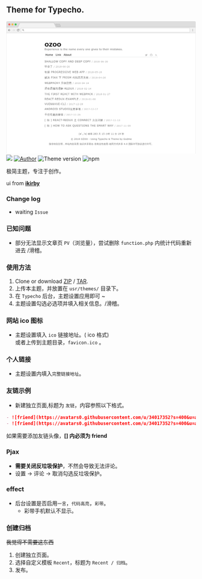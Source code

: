 ## Theme for Typecho.

![preView](https://raw.githubusercontent.com/shiyiya/Plain/master/screenshot.png)
![](https://img.shields.io/badge/Theme-%40Typecho-brightgreen.svg)
[![Author](https://img.shields.io/badge/Author-me-brightgreen.svg)](https://runtua.cn.com)
![Theme version](https://img.shields.io/badge/version-1.0.1-green.svg)
![npm](https://img.shields.io/npm/l/express.svg)

极简主题，专注于创作。

ui from **[ikirby](https://ikirby.me/)**

### Change log

- waiting `Issue`

### 已知问题

- 部分无法显示文章页 `PV`（浏览量），尝试删除 `function.php` 内统计代码重新进去 /滑稽。

### 使用方法

1.  Clone or download [ZIP](https://github.com/shiyiya/Plain/archive/1.0.1.zip) / [TAR](https://github.com/shiyiya/Plain/archive/1.0.1.tar.gz).
2.  上传本主题，并放置在 `usr/themes/` 目录下。
3.  在 `Typecho` 后台，主题设置应用即可 ~
4.  主题设置勾选必选项并填入相关信息。/滑稽。

### 网站 ico 图标

- 主题设置填入 `ico` 链接地址。( ico 格式)  
  或者上传到主题目录，`favicon.ico` 。

### 个人链接

- 主题设置内填入`完整链接地址`。

### 友链示例

- 新建独立页面,标题为 `友链`，内容参照以下格式。

```markdown
- ![friend](https://avatars0.githubusercontent.com/u/34017352?s=400&u=a06f4ca3cebd399527f469c9ce1c9d5486b0a406&v=4)[Google](https://Google.com)
- ![friend](https://avatars0.githubusercontent.com/u/34017352?s=400&u=a06f4ca3cebd399527f469c9ce1c9d5486b0a406&v=4)[Godme: 无非是一个不可知的背负](https://www.runtua.cn)
```

如果需要添加友链头像，**[] 内必须为 friend**

### Pjax

- **需要关闭反垃圾保护**，不然会导致无法评论。
- 设置 -> 评论 -> 取消勾选反垃圾保护。

### effect

- 后台设置是否启用`一言`，`代码高亮`，`彩带`。
  - 彩带手机默认不显示。

### 创建归档

~~我觉得不需要这东西~~

1.  创建独立页面。
2.  选择自定义模板 `Recent`，标题为 `Recent / 归档`。
3.  发布。
